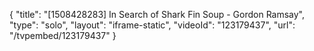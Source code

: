 {
    "title": "[1508428283] In Search of Shark Fin Soup - Gordon Ramsay",
    "type": "solo",
    "layout": "iframe-static",
    "videoId": "123179437",
    "url": "\/tvpembed\/123179437"
}